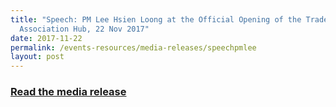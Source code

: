 ```yaml
---
title: "Speech: PM Lee Hsien Loong at the Official Opening of the Trade
  Association Hub, 22 Nov 2017"
date: 2017-11-22
permalink: /events-resources/media-releases/speechpmlee
layout: post
---
```


<h3 style="color:#124596; font-weight:bold;"><a href="https://www.pmo.gov.sg/newsroom/pm-lee-hsien-loong-official-opening-trade-association-hub">Read the media release</a></h3>
